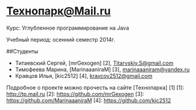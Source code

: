 Технопарк@Mail.ru
============
Курс: Углубленное программирование на Java

Учебный период: осенний семестр 2014г.

##Студенты
- Титаевский Сергей, [mrGexogen] [2], Titarvskiy.S@gmail.com
- Тимофеева Марина, [MarinaaaniraM] [3], marinaaaniram@yandex.ru
- Кравцов Илья, [kic2512] [4], kravcov2512@gmail.com

Подробное о проекте можно прочесть на сайте [Технопарка] [1]
[1]: http://tp.mail.ru
[2]: https://github.com/mrGexogen
[3]: https://github.com/MarinaaaniraM
[4]: https://github.com/kic2512
